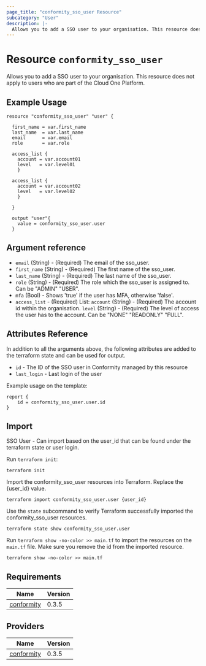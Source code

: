 ```yaml
---
page_title: "conformity_sso_user Resource"
subcategory: "User"
description: |-
  Allows you to add a SSO user to your organisation. This resource does not apply to users who are part of the Cloud One Platform.
---
```


# Resource `conformity_sso_user`
Allows you to add a SSO user to your organisation. This resource does not apply to users who are part of the Cloud One Platform.

## Example Usage
```hcl
resource "conformity_sso_user" "user" {

  first_name = var.first_name
  last_name  = var.last_name
  email      = var.email
  role       = var.role

  access_list {
    account = var.account01
    level   = var.level01
    }

  access_list {
    account = var.account02
    level   = var.level02
    }

  }

  output "user"{
    value = conformity_sso_user.user
  }
```

## Argument reference

 - `email` (String) - (Required) The email of the sso_user.
 - `first_name` (String) - (Required) The first name of the sso_user.
 - `last_name` (String) - (Required) The last name of the sso_user.
 - `role` (String) - (Required) The role which the sso_user is assigned to. Can be "ADMIN" "USER".
 - `mfa` (Bool) - Shows 'true' if the user has MFA, otherwise 'false'.
 - `access_list` - (Required) List:
      `account` (String) - (Required) The account id within the organisation.
      `level` (String) - (Required) The level of access the user has to the account. Can be "NONE" "READONLY" "FULL".

## Attributes Reference

In addition to all the arguments above, the following attributes are added to the terraform state and can be used for output.

 - `id` - The ID of the SSO user in Conformity managed by this resource
 - `last_login` - Last login of the user

Example usage on the template:

```hcl
report {
    id = conformity_sso_user.user.id
}
```


## Import
SSO User - Can import based on the user_id that can be found under the terraform state or user login.

Run `terraform init`:
```hcl
terraform init
```

Import the conformity_sso_user resources into Terraform. Replace the {user_id} value.
```hcl
terraform import conformity_sso_user.user {user_id}
```

Use the `state` subcommand to verify Terraform successfully imported the conformity_sso_user resources.
```hcl
terraform state show conformity_sso_user.user
```

Run `terraform show -no-color >> main.tf` to import the resources on the `main.tf` file. Make sure you remove the id from the imported resource.
```hcl
terraform show -no-color >> main.tf
```

## Requirements

| Name | Version |
|------|---------|
| <a name="requirement_conformity"></a> [conformity](#requirement\_conformity) | 0.3.5 |

## Providers

| Name | Version |
|------|---------|
| <a name="provider_conformity"></a> [conformity](#provider\_conformity) | 0.3.5 |